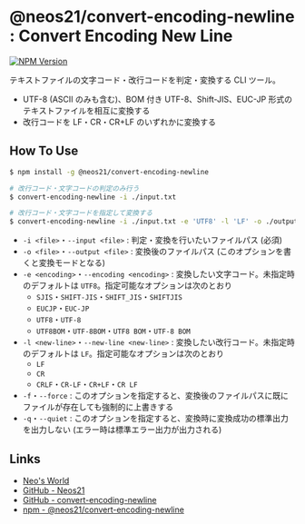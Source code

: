 # @neos21/convert-encoding-newline : Convert Encoding New Line

[![NPM Version](https://img.shields.io/npm/v/@neos21/convert-encoding-newline.svg)](https://www.npmjs.com/package/@neos21/convert-encoding-newline)

テキストファイルの文字コード・改行コードを判定・変換する CLI ツール。

- UTF-8 (ASCII のみも含む)、BOM 付き UTF-8、Shift-JIS、EUC-JP 形式のテキストファイルを相互に変換する
- 改行コードを LF・CR・CR+LF のいずれかに変換する


## How To Use

```bash
$ npm install -g @neos21/convert-encoding-newline

# 改行コード・文字コードの判定のみ行う
$ convert-encoding-newline -i ./input.txt

# 改行コード・文字コードを指定して変換する
$ convert-encoding-newline -i ./input.txt -e 'UTF8' -l 'LF' -o ./output.txt
```

- `-i <file>`・`--input <file>` : 判定・変換を行いたいファイルパス (必須)
- `-o <file>`・`--output <file>` : 変換後のファイルパス (このオプションを書くと変換モードとなる)
- `-e <encoding>`・`--encoding <encoding>` : 変換したい文字コード。未指定時のデフォルトは `UTF8`。指定可能なオプションは次のとおり
    - `SJIS`・`SHIFT-JIS`・`SHIFT_JIS`・`SHIFTJIS`
    - `EUCJP`・`EUC-JP`
    - `UTF8`・`UTF-8`
    - `UTF8BOM`・`UTF-8BOM`・`UTF8 BOM`・`UTF-8 BOM`
- `-l <new-line>`・`--new-line <new-line>` : 変換したい改行コード。未指定時のデフォルトは `LF`。指定可能なオプションは次のとおり
    - `LF`
    - `CR`
    - `CRLF`・`CR-LF`・`CR+LF`・`CR LF`
- `-f`・`--force` : このオプションを指定すると、変換後のファイルパスに既にファイルが存在しても強制的に上書きする
- `-q`・`--quiet` : このオプションを指定すると、変換時に変換成功の標準出力を出力しない (エラー時は標準エラー出力が出力される)


## Links

- [Neo's World](https://neos21.net/)
- [GitHub - Neos21](https://github.com/Neos21/)
- [GitHub - convert-encoding-newline](https://github.com/Neos21/convert-encoding-newline)
- [npm - @neos21/convert-encoding-newline](https://www.npmjs.com/package/@neos21/convert-encoding-newline)
